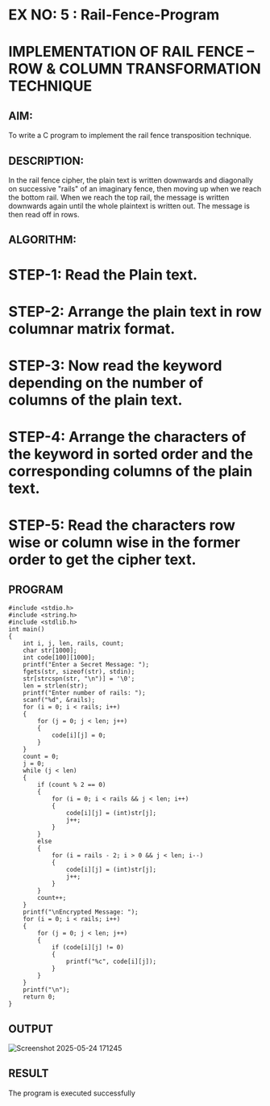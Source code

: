 # EX NO: 5 : Rail-Fence-Program

# IMPLEMENTATION OF RAIL FENCE – ROW & COLUMN TRANSFORMATION TECHNIQUE

## AIM:

To write a C program to implement the rail fence transposition technique.

## DESCRIPTION:

In the rail fence cipher, the plain text is written downwards and diagonally on successive "rails" of an imaginary fence, then moving up when we reach the bottom rail. When we reach the top rail, the message is written downwards again until the whole plaintext is written out. The message is then read off in rows.

## ALGORITHM:

# STEP-1: Read the Plain text.

# STEP-2: Arrange the plain text in row columnar matrix format.

# STEP-3: Now read the keyword depending on the number of columns of the plain text.

# STEP-4: Arrange the characters of the keyword in sorted order and the corresponding columns of the plain text.

# STEP-5: Read the characters row wise or column wise in the former order to get the cipher text.


## PROGRAM

```
#include <stdio.h> 
#include <string.h> 
#include <stdlib.h> 
int main()  
{ 
    int i, j, len, rails, count; 
    char str[1000]; 
    int code[100][1000];  
    printf("Enter a Secret Message: "); 
    fgets(str, sizeof(str), stdin);   
    str[strcspn(str, "\n")] = '\0';  
    len = strlen(str); 
    printf("Enter number of rails: "); 
    scanf("%d", &rails); 
    for (i = 0; i < rails; i++)  
    {
        for (j = 0; j < len; j++)  
        {
            code[i][j] = 0; 
        }
    } 
    count = 0;   
    j = 0;
    while (j < len) 
    { 
        if (count % 2 == 0) 
        {
            for (i = 0; i < rails && j < len; i++)
            {
                code[i][j] = (int)str[j];  
                j++;
            }  
        } 
        else  
        { 
            for (i = rails - 2; i > 0 && j < len; i--)  
            { 
                code[i][j] = (int)str[j];  
                j++; 
            } 
        } 
        count++; 
    } 
    printf("\nEncrypted Message: "); 
    for (i = 0; i < rails; i++)  
    { 
        for (j = 0; j < len; j++)  
        { 
            if (code[i][j] != 0)
            { 
                printf("%c", code[i][j]); 
            } 
        } 
    } 
    printf("\n"); 
    return 0; 
}
```


## OUTPUT

![Screenshot 2025-05-24 171245](https://github.com/user-attachments/assets/3c41f64a-e452-4017-b079-46bd7870b8ab)



## RESULT

The program is executed successfully
